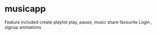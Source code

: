 # musicapp

Feature included
create playlist
play, pause, music
share
favourite
Login , signup
animations



